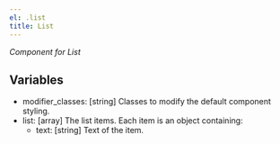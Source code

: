 ```yaml
---
el: .list
title: List
---
```


_Component for List_

## Variables

- modifier_classes: [string] Classes to modify the default component styling.
- list: [array] The list items. Each item is an object containing:
  - text: [string] Text of the item.
